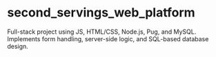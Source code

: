 # second_servings_web_platform
Full-stack project using JS, HTML/CSS, Node.js, Pug, and MySQL. Implements form handling, server-side logic, and SQL-based database design.
